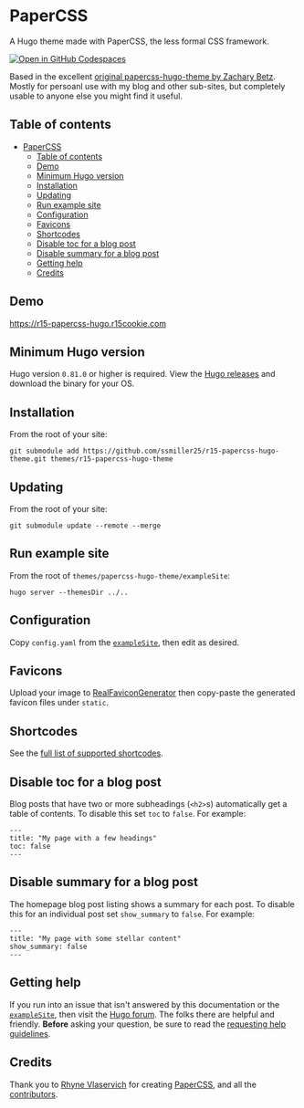 # PaperCSS

A Hugo theme made with PaperCSS, the less formal CSS framework.

[![Open in GitHub Codespaces](https://github.com/codespaces/badge.svg)](https://codespaces.new/ssmiller25/r15-papercss-hugo-theme)

Based in the excellent [original papercss-hugo-theme by Zachary Betz](https://github.com/zwbetz-gh/papercss-hugo-theme).  Mostly for persoanl use with my blog and other sub-sites, but completely usable to anyone else you might find it useful.

## Table of contents

- [PaperCSS](#papercss)
  - [Table of contents](#table-of-contents)
  - [Demo](#demo)
  - [Minimum Hugo version](#minimum-hugo-version)
  - [Installation](#installation)
  - [Updating](#updating)
  - [Run example site](#run-example-site)
  - [Configuration](#configuration)
  - [Favicons](#favicons)
  - [Shortcodes](#shortcodes)
  - [Disable toc for a blog post](#disable-toc-for-a-blog-post)
  - [Disable summary for a blog post](#disable-summary-for-a-blog-post)
  - [Getting help](#getting-help)
  - [Credits](#credits)

## Demo

https://r15-papercss-hugo.r15cookie.com

## Minimum Hugo version

Hugo version `0.81.0` or higher is required. View the [Hugo releases](https://github.com/gohugoio/hugo/releases) and download the binary for your OS.

## Installation

From the root of your site:

```
git submodule add https://github.com/ssmiller25/r15-papercss-hugo-theme.git themes/r15-papercss-hugo-theme
```

## Updating

From the root of your site:

```
git submodule update --remote --merge
```

## Run example site

From the root of `themes/papercss-hugo-theme/exampleSite`:

```
hugo server --themesDir ../..
```

## Configuration

Copy `config.yaml` from the [`exampleSite`](https://github.com/ssmiller25/r15-papercss-hugo-theme/blob/main/exampleSite/config.yaml), then edit as desired. 

## Favicons

Upload your image to [RealFaviconGenerator](https://realfavicongenerator.net/) then copy-paste the generated favicon files under `static`. 

## Shortcodes

See the [full list of supported shortcodes](https://papercss-hugo-theme.netlify.com/papercss-shortcodes/).

## Disable toc for a blog post

Blog posts that have two or more subheadings (`<h2>`s) automatically get a table of contents. To disable this set `toc` to `false`. For example:

```
---
title: "My page with a few headings"
toc: false
---
```

## Disable summary for a blog post

The homepage blog post listing shows a summary for each post. To disable this for an individual post set `show_summary` to `false`. For example:

```
---
title: "My page with some stellar content"
show_summary: false
---
```

## Getting help

If you run into an issue that isn't answered by this documentation or the [`exampleSite`](https://github.com/zwbetz-gh/papercss-hugo-theme/tree/master/exampleSite), then visit the [Hugo forum](https://discourse.gohugo.io/). The folks there are helpful and friendly. **Before** asking your question, be sure to read the [requesting help guidelines](https://discourse.gohugo.io/t/requesting-help/9132).

## Credits

Thank you to [Rhyne Vlaservich](https://www.vlaservich.com/) for creating [PaperCSS](https://www.getpapercss.com/), and all the  [contributors](https://github.com/papercss/papercss/graphs/contributors).
